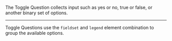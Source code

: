 The Toggle Question collects input such as yes or no, true or false, or another binary set of options.

---

Toggle Questions use the `fieldset` and `legend` element combination to group the available options.